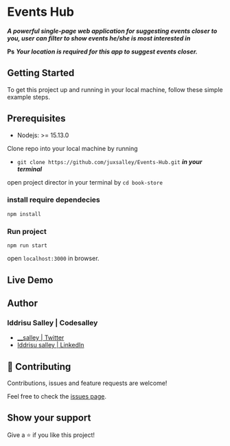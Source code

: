 # Events Hub
***A powerful single-page web application for suggesting events closer to you, user can filter to show events he/she is most interested in***

**Ps** ***Your location is required for this app to suggest events closer.***


## Getting Started

To get this project up and running in your local machine, follow these simple example steps.


## Prerequisites 

- Nodejs: >= 15.13.0

Clone repo into your local machine by running 
- `` git clone https://github.com/juxsalley/Events-Hub.git `` ***in your terminal***

open project director in your terminal by  `` cd book-store ``

### install require dependecies 

``` npm install ```

### Run project 

`` npm run start ``

open ```localhost:3000``` in browser. 




## Live Demo


## **Author**

### Iddrisu Salley | Codesalley

- [\_\_salley | Twitter](https://twitter.com/__salley)
- [Iddrisu salley | LinkedIn](https://www.linkedin.com/in/dev-salley/)

## 🤝 Contributing

Contributions, issues and feature requests are welcome!

Feel free to check the [issues page](https://github.com/juxsalley/Events-Hub/issues).

## Show your support

Give a ⭐️ if you like this project!